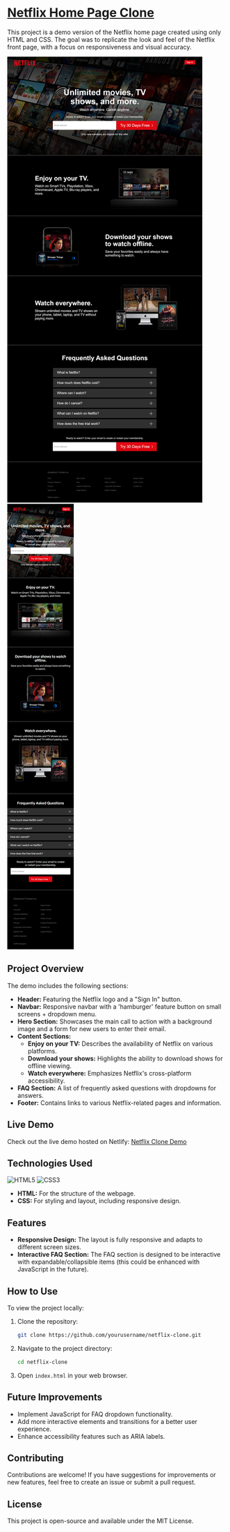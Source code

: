 # [Netflix Home Page Clone](https://movies-website-al-badarin.netlify.app/)

This project is a demo version of the Netflix home page created using only HTML and CSS. The goal was to replicate the look and feel of the Netflix front page, with a focus on responsiveness and visual accuracy.

![Desktop Screenshot](screenshot.png)
![Mobile Screenshot](mobile.png)

## Project Overview

The demo includes the following sections:

- **Header:** Featuring the Netflix logo and a "Sign In" button.
- **Navbar:** Responsive navbar with a 'hamburger' feature button on small screens + dropdown menu.
- **Hero Section:** Showcases the main call to action with a background image and a form for new users to enter their email.
- **Content Sections:**
  - **Enjoy on your TV:** Describes the availability of Netflix on various platforms.
  - **Download your shows:** Highlights the ability to download shows for offline viewing.
  - **Watch everywhere:** Emphasizes Netflix's cross-platform accessibility.
- **FAQ Section:** A list of frequently asked questions with dropdowns for answers.
- **Footer:** Contains links to various Netflix-related pages and information.

## Live Demo

Check out the live demo hosted on Netlify: [Netflix Clone Demo](https://movies-website-al-badarin.netlify.app/)

## Technologies Used

<p>
  <img src="https://img.icons8.com/color/48/000000/html-5.png" alt="HTML5" />
  <img src="https://img.icons8.com/color/48/000000/css3.png" alt="CSS3" />
</p>

- **HTML:** For the structure of the webpage.
- **CSS:** For styling and layout, including responsive design.

## Features

- **Responsive Design:** The layout is fully responsive and adapts to different screen sizes.
- **Interactive FAQ Section:** The FAQ section is designed to be interactive with expandable/collapsible items (this could be enhanced with JavaScript in the future).

## How to Use

To view the project locally:

1. Clone the repository:

   ```bash
   git clone https://github.com/yourusername/netflix-clone.git
   ```

2. Navigate to the project directory:

   ```bash
   cd netflix-clone
   ```

3. Open `index.html` in your web browser.

## Future Improvements

- Implement JavaScript for FAQ dropdown functionality.
- Add more interactive elements and transitions for a better user experience.
- Enhance accessibility features such as ARIA labels.

## Contributing

Contributions are welcome! If you have suggestions for improvements or new features, feel free to create an issue or submit a pull request.

## License

This project is open-source and available under the MIT License.

